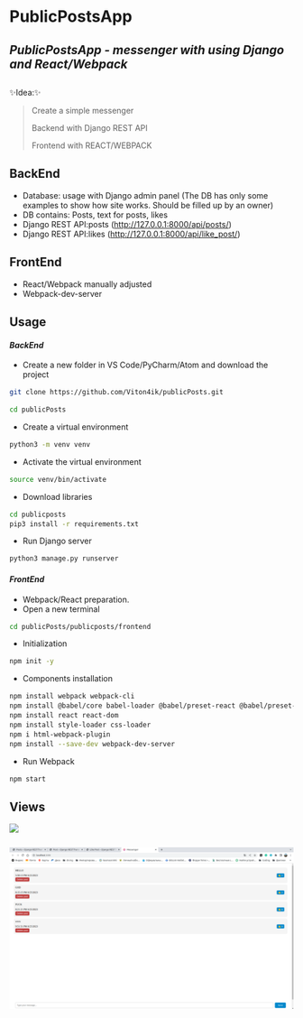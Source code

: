 # PublicPostsApp

## _PublicPostsApp - messenger with using Django and React/Webpack_

##
✨Idea:✨
> Create a simple messenger
> 
> Backend with Django REST API
>
> Frontend with REACT/WEBPACK 
>

## BackEnd

- Database: usage with Django admin panel (The DB has only some examples to show how site works. Should be filled up by an owner) 
- DB contains: Posts, text for posts, likes
- Django REST API:posts (http://127.0.0.1:8000/api/posts/)
- Django REST API:likes (http://127.0.0.1:8000/api/like_post/)

## FrontEnd

- React/Webpack manually adjusted
- Webpack-dev-server

## Usage
#### _BackEnd_

- Create a new folder in VS Code/PyCharm/Atom and download the project

```sh
git clone https://github.com/Viton4ik/publicPosts.git

```
```sh
cd publicPosts
```
- Create a virtual environment

```sh
python3 -m venv venv
```
- Activate the virtual environment

```sh
source venv/bin/activate
```
- Download libraries

```sh
cd publicposts
pip3 install -r requirements.txt
```
- Run Django server

```sh
python3 manage.py runserver
```
#### _FrontEnd_

- Webpack/React preparation. 
- Open a new terminal

```sh
cd publicPosts/publicposts/frontend
```
- Initialization 

```sh
npm init -y
```
- Components installation 

```sh
npm install webpack webpack-cli
npm install @babel/core babel-loader @babel/preset-react @babel/preset-env
npm install react react-dom
npm install style-loader css-loader
npm i html-webpack-plugin
npm install --save-dev webpack-dev-server
```
- Run Webpack

```sh
npm start
```

## Views

<img src="https://img.shields.io/static/v1?label=1&message=view&color=9cf"/>
<h3 align="center"><img src="https://github.com/Viton4ik/publicPosts/blob/master/pic.png"/></h3> 
